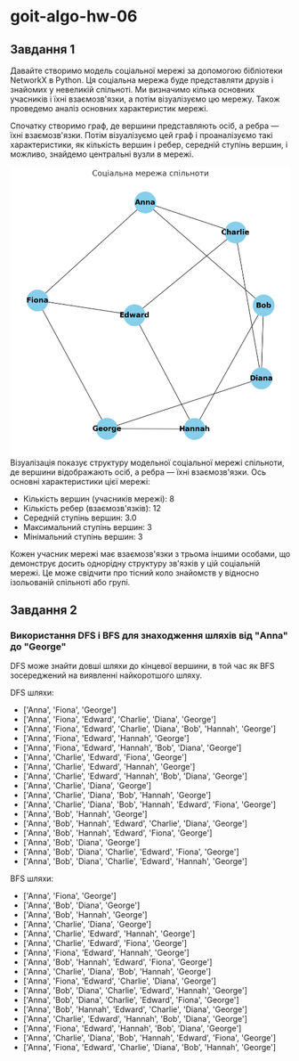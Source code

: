 # goit-algo-hw-06
## Завдання 1
Давайте створимо модель соціальної мережі за допомогою бібліотеки NetworkX в Python. Ця соціальна мережа буде представляти друзів і знайомих у невеликій спільноті. Ми визначимо кілька основних учасників і їхні взаємозв'язки, а потім візуалізуємо цю мережу. Також проведемо аналіз основних характеристик мережі.

Спочатку створимо граф, де вершини представляють осіб, а ребра — їхні взаємозв'язки. Потім візуалізуємо цей граф і проаналізуємо такі характеристики, як кількість вершин і ребер, середній ступінь вершин, і можливо, знайдемо центральні вузли в мережі.

![alt text](image.png)
Візуалізація показує структуру модельної соціальної мережі спільноти, де вершини відображають осіб, а ребра — їхні взаємозв'язки. Ось основні характеристики цієї мережі:

- Кількість вершин (учасників мережі): 8
- Кількість ребер (взаємозв'язків): 12
- Середній ступінь вершин: 3.0
- Максимальний ступінь вершин: 3
- Мінімальний ступінь вершин: 3 

Кожен учасник мережі має взаємозв'язки з трьома іншими особами, що демонструє досить однорідну структуру зв'язків у цій соціальній мережі. Це може свідчити про тісний коло знайомств у відносно ізольованій спільноті або групі.

## Завдання 2 
### Використання DFS і BFS для знаходження шляхів від "Anna" до "George"

DFS може знайти довші шляхи до кінцевої вершини, в той час як BFS зосереджений на виявленні найкоротшого шляху.

DFS шляхи:
* ['Anna', 'Fiona', 'George']
* ['Anna', 'Fiona', 'Edward', 'Charlie', 'Diana', 'George']
* ['Anna', 'Fiona', 'Edward', 'Charlie', 'Diana', 'Bob', 'Hannah', 'George']
* ['Anna', 'Fiona', 'Edward', 'Hannah', 'George']
* ['Anna', 'Fiona', 'Edward', 'Hannah', 'Bob', 'Diana', 'George']
* ['Anna', 'Charlie', 'Edward', 'Fiona', 'George']
* ['Anna', 'Charlie', 'Edward', 'Hannah', 'George']
* ['Anna', 'Charlie', 'Edward', 'Hannah', 'Bob', 'Diana', 'George']
* ['Anna', 'Charlie', 'Diana', 'George']
* ['Anna', 'Charlie', 'Diana', 'Bob', 'Hannah', 'George']
* ['Anna', 'Charlie', 'Diana', 'Bob', 'Hannah', 'Edward', 'Fiona', 'George']
* ['Anna', 'Bob', 'Hannah', 'George']
* ['Anna', 'Bob', 'Hannah', 'Edward', 'Charlie', 'Diana', 'George']
* ['Anna', 'Bob', 'Hannah', 'Edward', 'Fiona', 'George']
* ['Anna', 'Bob', 'Diana', 'George']
* ['Anna', 'Bob', 'Diana', 'Charlie', 'Edward', 'Fiona', 'George']
* ['Anna', 'Bob', 'Diana', 'Charlie', 'Edward', 'Hannah', 'George']

BFS шляхи:
* ['Anna', 'Fiona', 'George']
* ['Anna', 'Bob', 'Diana', 'George']
* ['Anna', 'Bob', 'Hannah', 'George']
* ['Anna', 'Charlie', 'Diana', 'George']
* ['Anna', 'Charlie', 'Edward', 'Hannah', 'George']
* ['Anna', 'Charlie', 'Edward', 'Fiona', 'George']
* ['Anna', 'Fiona', 'Edward', 'Hannah', 'George']
* ['Anna', 'Bob', 'Hannah', 'Edward', 'Fiona', 'George']
* ['Anna', 'Charlie', 'Diana', 'Bob', 'Hannah', 'George']
* ['Anna', 'Fiona', 'Edward', 'Charlie', 'Diana', 'George']
* ['Anna', 'Bob', 'Diana', 'Charlie', 'Edward', 'Hannah', 'George']
* ['Anna', 'Bob', 'Diana', 'Charlie', 'Edward', 'Fiona', 'George']
* ['Anna', 'Bob', 'Hannah', 'Edward', 'Charlie', 'Diana', 'George']
* ['Anna', 'Charlie', 'Edward', 'Hannah', 'Bob', 'Diana', 'George']
* ['Anna', 'Fiona', 'Edward', 'Hannah', 'Bob', 'Diana', 'George']
* ['Anna', 'Charlie', 'Diana', 'Bob', 'Hannah', 'Edward', 'Fiona', 'George']
* ['Anna', 'Fiona', 'Edward', 'Charlie', 'Diana', 'Bob', 'Hannah', 'George']